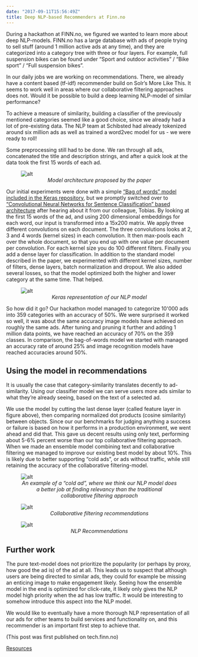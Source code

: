 ```yaml
---
date: "2017-09-11T15:56:49Z"
title: Deep NLP-based Recommenders at Finn.no
---
```


During a hackathon at FINN.no, we figured we wanted to learn more about deep NLP-models. FINN.no has a large database with ads of people trying to sell stuff (around 1 million active ads at any time), and they are categorized into a category tree with three or four layers. For example, full suspension bikes can be found under “Sport and outdoor activities” / “Bike sport” / “Full suspension bikes”.

In our daily jobs we are working on recommendations. There, we already have a content based (tf-idf) recommender build on Solr’s More Like This. It seems to work well in areas where our collaborative filtering approaches does not. Would it be possible to build a deep learning NLP-model of similar performance?

To achieve a measure of similarity, building a classifier of the previously mentioned categories seemed like a good choice, since we already had a lot of pre-existing data. The NLP team at Schibsted had already tokenized around six million ads as well as trained a word2vec model for us - we were ready to roll!

Some preprocessing still had to be done. We ran through all ads, concatenated the title and description strings, and after a quick look at the data took the first 15 words of each ad.

<figure>
   <img class="center-block" src="/assets/2017-09-08-NLP-based-recommenders-at-finn/model architecture proposed by the paper.png" alt="alt" title="Model architecture proposed by the paper" />
   <figcaption style="text-align:center; font-style:italic;"> Model architecture proposed by the paper</figcaption>
</figure>


Our initial experiments were done with a simple [“Bag of words” model included in the Keras repository](https://github.com/fchollet/keras/blob/2.0.3/examples/reuters_mlp.py), but we promptly switched over to [“Convolutional Neural Networks for Sentence Classification” based architecture](https://arxiv.org/pdf/1408.5882.pdf) after hearing about it from our colleague, Tobias. By looking at the first 15 words of the ad, and using 200 dimensional embeddings for each word, our input is transformed into a 15x200 matrix. We apply three different convolutions on each document. The three convolutions looks at 2, 3 and 4 words (kernel sizes) in each convolution. It then max-pools each over the whole document, so that you end up with one value per document per convolution. For each kernel size you do 100 different filters. Finally you add a dense layer for classification. In addition to the standard model described in the paper, we experimented with different kernel sizes, number of filters, dense layers, batch normalization and dropout. We also added several losses, so that the model optimized both the higher and lower category at the same time. That helped.

<figure>
   <img class="center-block" src="/assets/2017-09-08-NLP-based-recommenders-at-finn/keras representation of our nlp model.png" alt="alt" title="Keras representation of our NLP model" />
   <figcaption style="text-align:center; font-style:italic;"> Keras representation of our NLP model</figcaption>
</figure>


So how did it go? Our hackathon model managed to categorize 10'000 ads into 359 categories with an accuracy of 50%. We were surprised it worked so well, it was about the same accuracy image models have achieved on roughly the same ads. After tuning and pruning it further and adding 1 million data points, we have reached an accuracy of 70% on the 359 classes. In comparison, the bag-of-words model we started with managed an accuracy rate of around 25% and image recognition models have reached accuracies around 50%.



## Using the model in recommendations

It is usually the case that category-similarity translates decently to ad-similarity. Using our classifier model we can serve users more ads similar to what they’re already seeing, based on the text of a selected ad.

We use the model by cutting the last dense layer (called feature layer in figure above), then comparing normalized dot products (cosine similarity) between objects. Since our our benchmarks for judging anything a success or failure is based on how it performs in a production environment, we went ahead and did that.
This gave us decent results using only text, performing about 5-6% percent worse than our top collaborative filtering approach. When we made an ensemble model combining text and collaborative filtering we managed to improve our existing best model by about 10%.
This is likely due to better supporting “cold ads”, or ads without traffic, while still retaining the accuracy of the collaborative filtering-model.

<figure>
   <img class="center-block" src="/assets/2017-09-08-NLP-based-recommenders-at-finn/cold ad.png" alt="alt" title="Cold ad" />
   <figcaption style="text-align:center; font-style:italic;"> An example of a “cold ad”, where we think our NLP model does a better job at finding relevancy than the traditional collaborative filtering approach</figcaption>
</figure>

<figure>
   <img class="center-block" src="/assets/2017-09-08-NLP-based-recommenders-at-finn/collaborative filtering.png" alt="alt" title="Collaborative filtering" />
   <figcaption style="text-align:center; font-style:italic;"> Collaborative filtering recommendations</figcaption>
</figure>

<figure>
   <img class="center-block" src="/assets/2017-09-08-NLP-based-recommenders-at-finn/nlp recommendations.png" alt="alt" title="NLP Recommendations" />
   <figcaption style="text-align:center; font-style:italic;"> NLP Recommendations</figcaption>
</figure>

## Further work

The pure text-model does not prioritize the popularity (or perhaps by proxy, how good the ad is) of the ad at all. This leads us to suspect that although users are being directed to similar ads, they could for example be missing an enticing image to make engagement likely. Seeing how the ensemble model in the end is optimized for click-rate, it likely only gives the NLP model high priority when the ad has low traffic. It would be interesting to somehow introduce this aspect into the NLP model.

We would like to eventually have a more thorough NLP representation of all our ads for other teams to build services and functionality on, and this recommender is an important first step to achieve that.

(This post was first published on tech.finn.no)


[Resources](https://arxiv.org/pdf/1408.5882.pdf)
